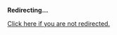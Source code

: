 <!DOCTYPE html>
<html>
<head>
<title>Redirecting...</title>
<link rel="canonical" href="http://blog.jle.im/entry/an-open-list-of-functions-to-compose-functions.md"/>
<meta http-equiv="content-type" content="text/html; charset=utf-8" />
<meta http-equiv="refresh" content="0; url=http://blog.jle.im/entry/an-open-list-of-functions-to-compose-functions.md" />
</head>
<body>
  <p><strong>Redirecting...</strong></p>
  <p><a href='http://blog.jle.im/entry/an-open-list-of-functions-to-compose-functions.md'>Click here if you are not redirected.</a></p>
  <script>
    document.location.href = "http://blog.jle.im/entry/an-open-list-of-functions-to-compose-functions.md";
  </script>
</body>
</html>
